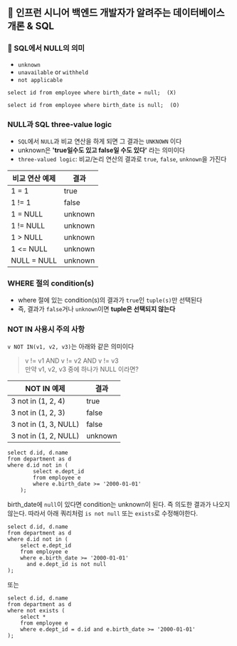 ## :pushpin: 인프런 시니어 백엔드 개발자가 알려주는 데이터베이스 개론 & SQL
### :seedling: SQL에서 NULL의 의미
- `unknown`
- `unavailable` or `withheld`
- `not applicable`

```mysql
select id from employee where birth_date = null;  (X)

select id from employee where birth_date is null;  (O)
```

### NULL과 SQL three-value logic
- `SQL`에서 `NULL`과 비교 연산을 하게 되면 그 결과는 `UNKNOWN` 이다
- unknown은 **'true일수도 있고 false일 수도 있다'** 라는 의미이다
- `three-valued logic`: 비교/논리 연산의 결과로 `true`, `false`, `unknown`을 가진다

| 비교 연산 예제    | 결과     |
|-------------|--------|
| 1 = 1       | true   |
| 1 != 1      | false |
| 1 = NULL    | unknown |
| 1 != NULL   | unknown |
| 1 > NULL    | unknown |
| 1 <= NULL   | unknown |
| NULL = NULL | unknown |


### WHERE 절의 condition(s)
- where 절에 있는 condition(s)의 결과가 `true`인 `tuple(s)`만 선택된다
- 즉, 결과가 `false`거나 `unknown`이면 **tuple은 선택되지 않는다**

### NOT IN 사용시 주의 사항
`v NOT IN(v1, v2, v3)`는 아래와 같은 의미이다

> v != v1 AND v != v2 AND v != v3 <br>
> 만약 v1, v2, v3 중에 하나가 NULL 이라면?

| NOT IN 예제             | 결과 |
|-----------------------| --- | 
| 3 not in (1, 2, 4)    | true |
| 3 not in (1, 2, 3)    | false |
| 3 not in (1, 3, NULL) | false |
| 3 not in (1, 2, NULL) | unknown |

```mysql
select d.id, d.name
from department as d 
where d.id not in (
        select e.dept_id
        from employee e 
        where e.birth_date >= '2000-01-01'
    );
```

birth_date에 `null`이 있다면 condition는 unknown이 된다.
즉 의도한 결과가 나오지 않는다. 따라서 아래 쿼리처럼 `is not null` 또는 `exists`로 수정해야한다.

```mysql
select d.id, d.name
from department as d
where d.id not in (
    select e.dept_id
    from employee e
    where e.birth_date >= '2000-01-01'
      and e.dept_id is not null
);
```
또는
```mysql
select d.id, d.name
from department as d 
where not exists (
    select * 
    from employee e 
    where e.dept_id = d.id and e.birth_date >= '2000-01-01'
);
```


